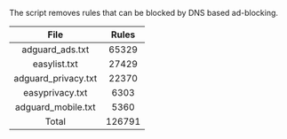 The script removes rules that can be blocked by DNS based ad-blocking.


| File | Rules |
|:----:|:-----:|
| adguard_ads.txt | 65329 |
| easylist.txt | 27429 |
| adguard_privacy.txt | 22370 |
| easyprivacy.txt | 6303 |
| adguard_mobile.txt | 5360 |
| Total | 126791 |